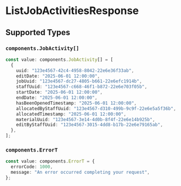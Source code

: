 # ListJobActivitiesResponse


## Supported Types

### `components.JobActivity[]`

```typescript
const value: components.JobActivity[] = [
  {
    uuid: "123e4567-42c4-4958-8042-22e6e36f33ab",
    editDate: "2025-06-01 12:00:00",
    jobUuid: "123e4567-dc27-4805-b661-22e6efc1914b",
    staffUuid: "123e4567-c668-46f1-b872-22e6e703f05b",
    startDate: "2025-06-01 12:00:00",
    endDate: "2025-06-01 12:00:00",
    hasBeenOpenedTimestamp: "2025-06-01 12:00:00",
    allocatedByStaffUuid: "123e4567-d310-499b-9c9f-22e6e5a5f36b",
    allocatedTimestamp: "2025-06-01 12:00:00",
    materialUuid: "123e4567-3e14-4d0b-8f4f-22e6e14b925b",
    editByStaffUuid: "123e4567-3015-4dd8-b17b-22e6e79165ab",
  },
];
```

### `components.ErrorT`

```typescript
const value: components.ErrorT = {
  errorCode: 1000,
  message: "An error occurred completing your request",
};
```

